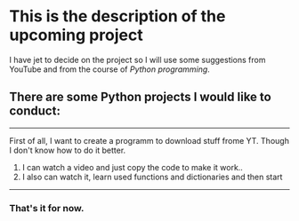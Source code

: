 # This is the description of the upcoming project
I have jet to decide on the project so I will use some suggestions from YouTube and from the course of *Python programming*.
## There are some **Python** projects I would like to conduct:
---
First of all, I want to create a programm to download stuff frome YT. Though I don't know how to do it better.
1. I can watch a video and just copy the code to make it work..
2. I also can watch it, learn used functions and dictionaries and then start
---
### That's it for now.
